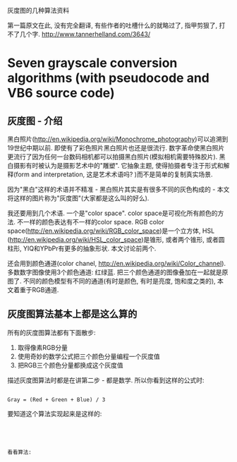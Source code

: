 灰度图的几种算法资料

第一篇原文在此, 没有完全翻译, 有些作者的吐槽什么的就略过了, 指甲剪狠了, 打不了几个字. 
http://www.tannerhelland.com/3643/

# Seven grayscale conversion algorithms (with pseudocode and VB6 source code)

## 灰度图 - 介绍

黑白照片(http://en.wikipedia.org/wiki/Monochrome_photography)可以追溯到19世纪中期以前. 即使有了彩色照片黑白照片也还是很流行. 数字革命使黑白照片更流行了因为任何一台数码相机都可以拍摄黑白照片(模拟相机需要特殊胶片). 黑白摄影有时被认为是摄影艺术中的"雕塑". 它抽象主题, 使得拍摄者专注于形式和解释(form and interpretation, 这是艺术术语吗? )而不是简单的复制真实场景. 

因为"黑白"这样的术语并不精准 - 黑白照片其实是有很多不同的灰色构成的 - 本文将这样的图片称为"灰度图"(大家都是这么叫的好么). 

我还要用到几个术语. 一个是"color space". color space是可视化所有颜色的方法. 不一样的颜色表达有不一样的color space. RGB color space(http://en.wikipedia.org/wiki/RGB_color_space)是一个立方体, HSL (http://en.wikipedia.org/wiki/HSL_color_space)是锥形, 或者两个锥形, 或者圆柱形, YIQ和YPbPr有更多的抽象形状. 本文讨论前两个. 

还会用到颜色通道(color chanel, http://en.wikipedia.org/wiki/Color_channel). 多数数字图像使用3个颜色通道: 红绿蓝. 把三个颜色通道的图像叠加在一起就是原图了. 不同的颜色模型有不同的通道(有时是颜色, 有时是亮度, 饱和度之类的), 本文着重于RGB通道. 

## 灰度图算法基本上都是这么算的

所有的灰度图算法都有下面散步: 

1. 取得像素RGB分量
2. 使用奇妙的数学公式把三个颜色分量编程一个灰度值
3. 把RGB三个颜色分量都换成这个灰度值

描述灰度图算法时都是在讲第二步 - 都是数学. 所以你看到这样的公式时:

<pre><code>
Gray = (Red + Green + Blue) / 3
</code></pre>

要知道这个算法实现起来是这样的: 

<pre><code
For Each Pixel in Image {

   Red = Pixel.Red
   Green = Pixel.Green
   Blue = Pixel.Blue

   Gray = (Red + Green + Blue) / 3

   Pixel.Red = Gray
   Pixel.Green = Gray
   Pixel.Blue = Gray

}
</code></pre>

看看算法:

[id]: http://www.tannerhelland.com/wp-content/uploads/Secret_of_Monkey_Island-600x375.jpg  "放个图"